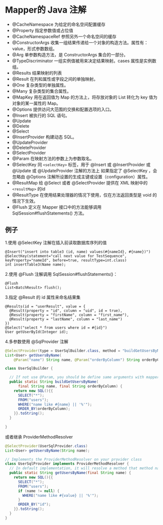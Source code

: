 # Mapper的 Java 注解

- @CacheNamespace 为给定的命名空间配置缓存
- @Property 指定参数值或占位值
- @CacheNamespaceRef 参照另外一个命名空间的缓存
- @ConstructorArgs 收集一组结果传递给一个对象的构造方法。属性有：value，形式参数数组。
- @Arg 单参数构造方法，是 ConstructorArgs 集合的一部分。
- @TypeDiscriminator 一组实例值被用来决定结果映射。cases 属性是实例数组。
- @Results 结果映射的列表
- @Result 在列和属性或字段之间的单独映射。
- @One 复杂类型的单独属性。
- @Many 复杂类型的集合属性。
- @MapKey 用在返回值为 Map 的方法上，将存放对象的 List 转化为 key 值为对象的某一属性的 Map。
- @Options 提供访问大范围的交换和配置选项的入口。
- @Insert 被执行的 SQL 语句。
- @Update
- @Delete
- @Select
- @InsertProvider 构建动态 SQL。
- @UpdateProvider
- @DeleteProvider
- @SelectProvider
- @Param 在映射方法的参数上为参数取名。
- @SelectKey 同 `<selectKey>` 标签，用于 @Insert 或 @InsertProvider 或 @Update 或 @UpdateProvider 注解的方法上
如果指定了 @SelectKey ，会忽略由 @Options 注解所设置的生成主键或设置（configuration）属性。
- @ResultMap 给 @Select 或者 @SelectProvider 提供在 XML 映射中的 `<resultMap>` 的id
- @ResultType 在使用结果处理器的情况下使用，仅在方法返回类型是 void 的情况下生效。
- @Flush 定义在 Mapper 接口中的方法能够调用 SqlSession#flushStatements() 方法。

## 例子
1.使用 @SelectKey 注解在插入前读取数据库序列的值
```
@Insert("insert into table3 (id, name) values(#{nameId}, #{name})")
@SelectKey(statement="call next value for TestSequence", keyProperty="nameId", before=true, resultType=int.class)
int insertTable3(Name name);
```

2.使用 @Flush 注解调用 SqlSession#flushStatements()：
```
@Flush
List<BatchResult> flush();
```
3.指定 @Result 的 id 属性来命名结果集
```
@Results(id = "userResult", value = {
  @Result(property = "id", column = "uid", id = true),
  @Result(property = "firstName", column = "first_name"),
  @Result(property = "lastName", column = "last_name")
})
@Select("select * from users where id = #{id}")
User getUserById(Integer id);
```
4.多参数使用 @SqlProvider 注解
```java
@SelectProvider(type = UserSqlBuilder.class, method = "buildGetUsersByName")
List<User> getUsersByName(
    @Param("name") String name, @Param("orderByColumn") String orderByColumn);

class UserSqlBuilder {

  // If not use @Param, you should be define same arguments with mapper method
  public static String buildGetUsersByName(
      final String name, final String orderByColumn) {
    return new SQL(){{
      SELECT("*");
      FROM("users");
      WHERE("name like #{name} || '%'");
      ORDER_BY(orderByColumn);
    }}.toString();
  }
  
}
```
或者继承 ProviderMethodResolver
```java
@SelectProvider(UserSqlProvider.class)
List<User> getUsersByName(String name);

// Implements the ProviderMethodResolver on your provider class
class UserSqlProvider implements ProviderMethodResolver {
  // In default implementation, it will resolve a method that method name is matched with mapper method
  public static String getUsersByName(final String name) {
    return new SQL(){{
      SELECT("*");
      FROM("users");
      if (name != null) {
        WHERE("name like #{value} || '%'");
      }
      ORDER_BY("id");
    }}.toString();
  }
}
```